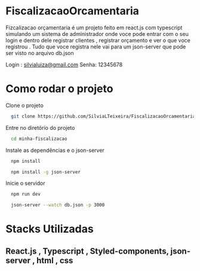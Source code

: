 # FiscalizacaoOrcamentaria
 
 Fizcalizacao orçamentaria é um projeto feito em react.js com typescript simulando um sistema de administrador onde voce pode entrar com o seu login e dentro dele registrar clientes , registrar orçamento e ver o que voce registrou . Tudo que voce registra nele vai para um json-server que pode ser visto no arquivo db.json
 
 Login : silvialuiza@gmail.com
 Senha: 12345678
 
 # Como rodar o projeto 
 
  Clone o projeto

```bash
  git clone https://github.com/SilviaLTeixeira/FiscalizacaoOrcamentaria
```

Entre no diretório do projeto

```bash
  cd minha-fiscalizacao
```

Instale as dependências e o json-server

```bash
  npm install
```
```bash
  npm install -g json-server 
```

Inicie o servidor

```bash
  npm run dev
```
```bash
  json-server --watch db.json -p 3000 
```
# Stacks Utilizadas

## React.js , Typescript , Styled-components, json-server , html , css 

 
